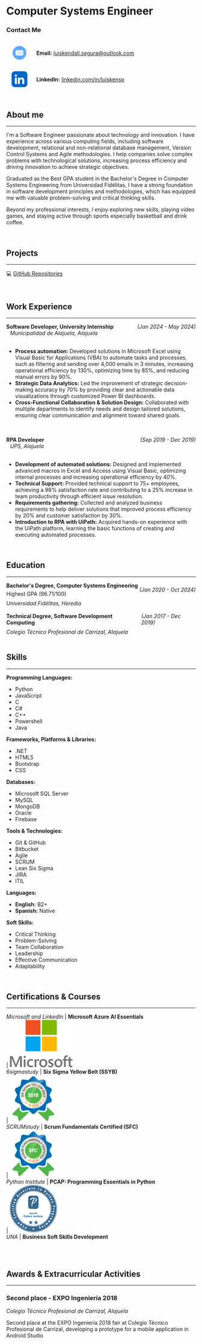 # Computer Systems Engineer

### Contact Me
<div style="display: flex; align-items: center;">
  <img src="assets/img/mail-icon.png" alt="Mail Icon" style="width: 70px; height: 70px; vertical-align: middle;">
  <span style="margin-left: 10px;"><strong>Email:</strong> <a href="mailto:luiskendall.segura@outlook.com">luiskendall.segura@outlook.com</a></span>
</div>
<div style="display: flex; align-items: center;">
  <img src="assets/img/linkedin-icon.png" alt="LinkedIn Icon" style="width: 70px; height: 70px; vertical-align: middle;">
  <span style="margin-left: 10px;"><strong>LinkedIn:</strong> <a href="https://www.linkedin.com/in/luiskensp/">linkedin.com/in/luiskensp</a></span>
</div>

<br/>

## About me
_____________________________________________________________________
I'm a Software Engineer passionate about technology and innovation. I have experience across various computing fields, including software development, relational and non-relational database management, Version Control Systems and Agile methodologies. I help companies solve complex problems with technological solutions, increasing process efficiency and driving innovation to achieve strategic objectives.

Graduated as the Best GPA student in the Bachelor's Degree in Computer Systems Engineering from Universidad Fidélitas, I have a strong foundation in software development principles and methodologies, which has equipped me with valuable problem-solving and critical thinking skills.

Beyond my professional interests, I enjoy exploring new skills, playing video games, and staying active through sports especially basketball and drink coffee.

<br/>

## Projects
_____________________________________________________________________

💻 [GitHub Repositories](https://github.com/luiskendall)

<br/>

## Work Experience
_____________________________________________________________________
<div style="display: flex; justify-content: space-between; align-items: center;">
  <div><strong>Software Developer, University Internship</strong></div>
  <div><em>(Jan 2024 - May 2024)</em></div>
</div>
<div style="margin-left: 10px;"><em>Municipalidad de Alajuela, Alajuela</em></div>
<br/>

- **Process automation:** Developed solutions in Microsoft Excel using Visual Basic for Applications (VBA) to automate tasks and processes, such as filtering and sending over 4,000 emails in 3 minutes, increasing operational efficiency by 130%, optimizing time by 85%, and reducing manual errors by 90%.
- **Strategic Data Analytics:** Led the improvement of strategic decision-making accuracy by 70% by providing clear and actionable data visualizations through customized Power BI dashboards.
- **Cross-Functional Collaboration & Solution Design:**  Collaborated with multiple departments to identify needs and design tailored solutions, ensuring clear communication and alignment toward shared goals.
<br/>
<br/>

<div style="display: flex; justify-content: space-between; align-items: center;">
  <div><strong>RPA Developer</strong></div>
  <div><em>(Sep 2019 - Dec 2019)</em></div>
</div>
<div style="margin-left: 10px;"><em>UPS, Alajuela</em></div>
<br/>

- **Development of automated solutions:** Designed and implemented advanced macros in Excel and Access using Visual Basic, optimizing internal processes and increasing operational efficiency by 40%.
- **Technical Support:** Provided technical support to 75+ employees, achieving a 98% satisfaction rate and contributing to a 25% increase in team productivity through efficient issue resolution.
-	**Requirements gathering:** Collected and analyzed business requirements to help deliver solutions that improved process efficiency by 20% and customer satisfaction by 30%.
-	**Introduction to RPA with UiPath:** Acquired hands-on experience with the UiPath platform, learning the basic functions of creating and executing automated processes.

<br/>

## Education
_____________________________________________________________________
<div style="display: flex; justify-content: space-between; align-items: center;">
  <div><strong>Bachelor's Degree, Computer Systems Engineering</strong><br>
    <span style="margin-top: 5px; display: inline-block;">Highest GPA (96.71/100)</span>
  </div>
  <div><em>(Jan 2020 - Oct 2024)</em></div>
</div>
<div style="margin-top: 8px;"><em>Universidad Fidélitas, Heredia</em></div>
<br/>

<div style="display: flex; justify-content: space-between; align-items: center;">
  <div><strong>Technical Degree, Software Development Computing</strong></div>
  <div><em>(Jan 2017 - Dec 2019)</em></div>
</div>
<div style="margin-top: 8px;"><em>Colegio Técnico Profesional de Carrizal, Alajuela</em></div>

<br/>

## Skills
_____________________________________________________________________

**Programming Languages:**
- Python
- JavaScript
- C
- C#
- C++
- Powershell
- Java

**Frameworks, Platforms & Libraries:**
- .NET
- HTML5
- Bootstrap
- CSS

**Databases:**
- Microsoft SQL Server
- MySQL
- MongoDB
- Oracle
- Firebase

**Tools & Technologies:**
- Git & GitHub
- Bitbucket
- Agile
- SCRUM
- Lean Six Sigma
- JIRA
- ITIL

**Languages:**
- **English:** B2+
- **Spanish:** Native

**Soft Skills:**
- Critical Thinking
- Problem-Solving
- Team Collaboration
- Leadership
- Effective Communication
- Adaptability

<br/>

## Certifications & Courses
_____________________________________________________________________

*Microsoft and LinkedIn* | **Microsoft Azure AI Essentials** <br/>    | ![SSYB](/assets/img/microsoft-icon.png) <br/>
*6sigmastudy* | **Six Sigma Yellow Belt (SSYB)** <br/>                | ![SSYB](/assets/img/sigma-icon-r.png) <br/>
*SCRUMstudy* | **Scrum Fundamentals Certified (SFC)** <br/>           | ![SFC](/assets/img/scrum-icon-r.png) <br/>
*Python Institute* | **PCAP: Programming Essentials in Python** <br/> | ![PCAP](/assets/img/python-icon-r.png) <br/>
*UNA* | **Business Soft Skills Development** <br/> <br/>

<br/>

## Awards & Extracurricular Activities
_____________________________________________________________________

### Second place - EXPO Ingeniería 2018
*Colegio Técnico Profesional de Carrizal, Alajuela* <br/>

Second place at the EXPO Ingeniería 2018 fair at Colegio Técnico Profesional de Carrizal,
developing a prototype for a mobile application in Android Studio
